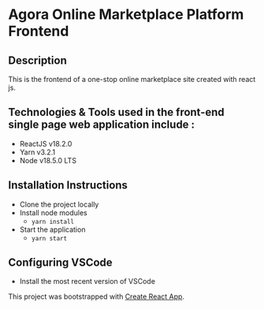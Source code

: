 # Agora Online Marketplace Platform Frontend

## Description

This is the frontend of a one-stop online marketplace site created with react js.

## Technologies & Tools used in the front-end single page web application include :

-   ReactJS v18.2.0
-   Yarn v3.2.1
-   Node v18.5.0 LTS

## Installation Instructions

-   Clone the project locally
-   Install node modules
    -   `yarn install`
-   Start the application
    -   `yarn start`

## Configuring VSCode

-   Install the most recent version of VSCode

This project was bootstrapped with [Create React App](https://github.com/facebook/create-react-app).
